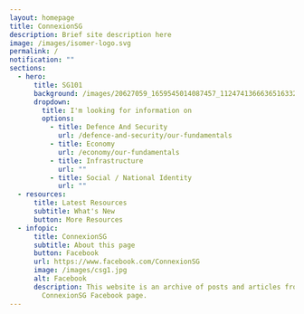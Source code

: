 ```yaml
---
layout: homepage
title: ConnexionSG
description: Brief site description here
image: /images/isomer-logo.svg
permalink: /
notification: ""
sections:
  - hero:
      title: SG101
      background: /images/20627059_1659545014087457_1124741366636516332_o.jpg
      dropdown:
        title: I'm looking for information on
        options:
          - title: Defence And Security
            url: /defence-and-security/our-fundamentals
          - title: Economy
            url: /economy/our-fundamentals
          - title: Infrastructure
            url: ""
          - title: Social / National Identity
            url: ""
  - resources:
      title: Latest Resources
      subtitle: What's New
      button: More Resources
  - infopic:
      title: ConnexionSG
      subtitle: About this page
      button: Facebook
      url: https://www.facebook.com/ConnexionSG
      image: /images/csg1.jpg
      alt: Facebook
      description: This website is an archive of posts and articles from the
        ConnexionSG Facebook page.
---
```

